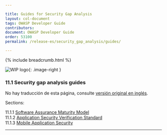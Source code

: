 ```yaml
---

title: Guides for Security Gap Analysis
layout: col-document
tags: OWASP Developer Guide
contributors:
document: OWASP Developer Guide
order: 53100
permalink: /release-es/security_gap_analysis/guides/

---
```


{% include breadcrumb.html %}

<style type="text/css">
.image-right {
  height: 180px;
  display: block;
  margin-left: auto;
  margin-right: auto;
  float: right;
}
</style>

![WIP logo](../../../assets/images/dg_wip.png "Trabajo en curso"){: .image-right }

### 11.1 Security gap analysis guides

No hay traducción de esta página, consulte [versión original en inglés][release1301].

Sections:

11.1.1 [Software Assurance Maturity Model](01-samm.md)  
11.1.2 [Application Security Verification Standard](02-asvs.md)  
11.1.3 [Mobile Application Security](03-mas.md)  

----

[release1301]: https://github.com/OWASP/www-project-developer-guide/blob/main/release/13-security-gap-analysis/01-guides/toc.md
